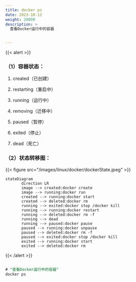 ```yaml
---
title: docker ps
date: 2023-10-12
weight: 20000
description: >
  查看Docker运行中的容器


---
```


{{< alert >}}

### （1）容器状态：

1. created（已创建）

2. restarting（重启中）

3. running（运行中）

4. removing（迁移中）

5. paused（暂停）

6. exited（停止）

7. dead（死亡）



### （2）状态转移图：

{{< figure src="/images/linux/docker/dockerState.jpeg" >}}



```mermaid
stateDiagram
       direction LR
       image --> created:docker create
       image --> running:docker run
       created --> running:docker start
       created --> deleted:docker rm
       running --> exited:docker stop /docker kill
       running --> running:docker restart
       running --> deleted:docker rm -f
       running --> dead
       running --> paused:docker pause
       paused --> running:docker unpause
       paused --> deleted:docker rm -f
       paused --> exited:docker stop /docker kill
       exited --> running:docker start
       exited --> deleted:docker rm

```


{{< /alert >}}


##


```sql
# "查看Docker运行中的容器"
docker ps

```



